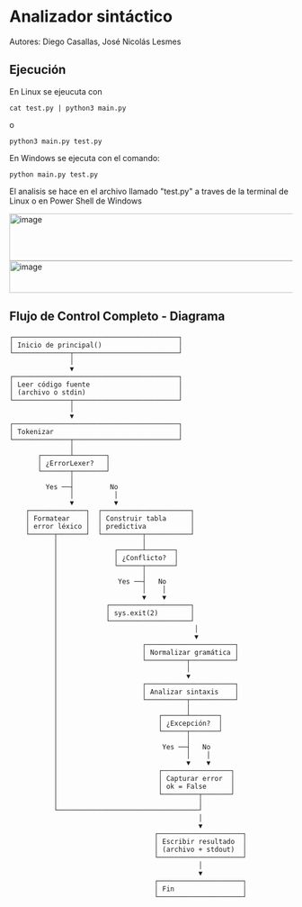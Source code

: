 # Analizador sintáctico
Autores: Diego Casallas, José Nicolás Lesmes

## Ejecución

En Linux se ejeucuta con
```
cat test.py | python3 main.py
```

o

```
python3 main.py test.py
```

En Windows se ejecuta con el comando:
```
python main.py test.py
```
El analisis se hace en el archivo llamado "test.py" a traves de la terminal de Linux o en Power Shell de Windows

<img width="801" height="84" alt="image" src="https://github.com/user-attachments/assets/21a185cd-d41e-4ea2-8b7c-b0d14477ebb1" />

<img width="839" height="57" alt="image" src="https://github.com/user-attachments/assets/d9198e5b-b63b-408b-80f4-ea84ab847c71" />


## Flujo de Control Completo - Diagrama
```
┌─────────────────────────────────────────┐
│ Inicio de principal()                   │
└──────────────┬──────────────────────────┘
               │
               ▼
┌─────────────────────────────────────────┐
│ Leer código fuente                      │
│ (archivo o stdin)                       │
└──────────────┬──────────────────────────┘
               │
               ▼
┌─────────────────────────────────────────┐
│ Tokenizar                               │
└──────────────┬──────────────────────────┘
               │
       ┌───────┴────────┐
       │ ¿ErrorLexer?   │
       └───────┬────────┘
               │
         Yes ──┤         No
               │          │
               ▼          ▼
    ┌──────────────┐  ┌──────────────────────┐
    │ Formatear    │  │ Construir tabla      │
    │ error léxico │  │ predictiva           │
    └──────┬───────┘  └──────────┬───────────┘
           │                     │
           │              ┌──────┴───────┐
           │              │ ¿Conflicto?  │
           │              └──────┬───────┘
           │                     │
           │               Yes ──┤   No
           │                     │    │
           │                     ▼    ▼
           │            ┌────────────────────┐
           │            │ sys.exit(2)        │
           │            └────────────────────┘
           │                                  │
           │                                  ▼
           │                     ┌──────────────────────┐
           │                     │ Normalizar gramática │
           │                     └──────────┬───────────┘
           │                                │
           │                                ▼
           │                     ┌──────────────────────┐
           │                     │ Analizar sintaxis    │
           │                     └──────────┬───────────┘
           │                                │
           │                         ┌──────┴───────┐
           │                         │ ¿Excepción?  │
           │                         └──────┬───────┘
           │                                │
           │                          Yes ──┤   No
           │                                │    │
           │                                ▼    ▼
           │                         ┌─────────────────┐
           │                         │ Capturar error  │
           │                         │ ok = False      │
           │                         └─────────┬───────┘
           │                                   │
           └───────────────────────────────────┘
                                               │
                                               ▼
                                    ┌─────────────────────┐
                                    │ Escribir resultado  │
                                    │ (archivo + stdout)  │
                                    └─────────────────────┘
                                               │
                                               ▼
                                    ┌─────────────────────┐
                                    │ Fin                 │
                                    └─────────────────────┘